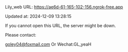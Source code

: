 Lily_web URL: https://ae6d-61-165-102-156.ngrok-free.app

Updated at: 2024-12-09 13:28:15

If you cannot open this URL, the server might be down.

Please contact: 

goley04@foxmail.com Or Wechat:GL_yeaH